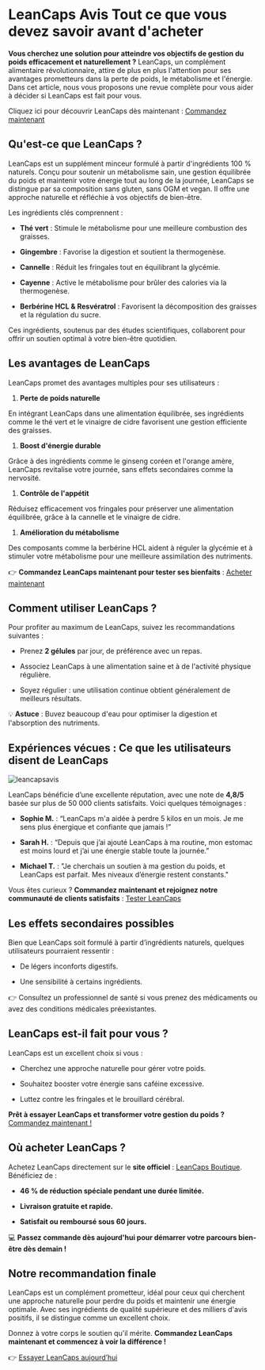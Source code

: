 # LeanCaps Avis Tout ce que vous devez savoir avant d'acheter

**Vous cherchez une solution pour atteindre vos objectifs de gestion du poids efficacement et naturellement ?** LeanCaps, un complément alimentaire révolutionnaire, attire de plus en plus l'attention pour ses avantages prometteurs dans la perte de poids, le métabolisme et l'énergie. Dans cet article, nous vous proposons une revue complète pour vous aider à décider si LeanCaps est fait pour vous.

Cliquez ici pour découvrir LeanCaps dès maintenant : [Commandez maintenant](https://cutt.ly/2ri5mVUY)

Qu'est-ce que LeanCaps ?
------------------------

LeanCaps est un supplément minceur formulé à partir d'ingrédients 100 % naturels. Conçu pour soutenir un métabolisme sain, une gestion équilibrée du poids et maintenir votre énergie tout au long de la journée, LeanCaps se distingue par sa composition sans gluten, sans OGM et vegan. Il offre une approche naturelle et réfléchie à vos objectifs de bien-être.

Les ingrédients clés comprennent :

*   **Thé vert** : Stimule le métabolisme pour une meilleure combustion des graisses.
    
*   **Gingembre** : Favorise la digestion et soutient la thermogenèse.
    
*   **Cannelle** : Réduit les fringales tout en équilibrant la glycémie.
    
*   **Cayenne** : Active le métabolisme pour brûler des calories via la thermogenèse.
    
*   **Berbérine HCL & Resvératrol** : Favorisent la décomposition des graisses et la régulation du sucre.
    

Ces ingrédients, soutenus par des études scientifiques, collaborent pour offrir un soutien optimal à votre bien-être quotidien.

Les avantages de LeanCaps
-------------------------

LeanCaps promet des avantages multiples pour ses utilisateurs :

1.  **Perte de poids naturelle**
    

En intégrant LeanCaps dans une alimentation équilibrée, ses ingrédients comme le thé vert et le vinaigre de cidre favorisent une gestion efficiente des graisses.

1.  **Boost d'énergie durable**
    

Grâce à des ingrédients comme le ginseng coréen et l'orange amère, LeanCaps revitalise votre journée, sans effets secondaires comme la nervosité.

1.  **Contrôle de l'appétit**
    

Réduisez efficacement vos fringales pour préserver une alimentation équilibrée, grâce à la cannelle et le vinaigre de cidre.

1.  **Amélioration du métabolisme**
    

Des composants comme la berbérine HCL aident à réguler la glycémie et à stimuler votre métabolisme pour une meilleure assimilation des nutriments.

👉 **Commandez LeanCaps maintenant pour tester ses bienfaits** : [Acheter maintenant](https://cutt.ly/2ri5mVUY)

Comment utiliser LeanCaps ?
---------------------------

Pour profiter au maximum de LeanCaps, suivez les recommandations suivantes :

*   Prenez **2 gélules** par jour, de préférence avec un repas.
    
*   Associez LeanCaps à une alimentation saine et à de l'activité physique régulière.
    
*   Soyez régulier : une utilisation continue obtient généralement de meilleurs résultats.
    

💡 **Astuce** : Buvez beaucoup d'eau pour optimiser la digestion et l'absorption des nutriments.

Expériences vécues : Ce que les utilisateurs disent de LeanCaps
---------------------------------------------------------------
![leancapsavis](https://m.media-amazon.com/images/I/71Il2lzdJ0L.jpg)

LeanCaps bénéficie d’une excellente réputation, avec une note de **4,8/5** basée sur plus de 50 000 clients satisfaits. Voici quelques témoignages :

*   **Sophie M.** : “LeanCaps m'a aidée à perdre 5 kilos en un mois. Je me sens plus énergique et confiante que jamais !”
    
*   **Sarah H.** : “Depuis que j’ai ajouté LeanCaps à ma routine, mon estomac est moins lourd et j’ai une énergie stable toute la journée.”
    
*   **Michael T.** : "Je cherchais un soutien à ma gestion du poids, et LeanCaps est parfait. Mes niveaux d’énergie restent constants."
    

Vous êtes curieux ? **Commandez maintenant et rejoignez notre communauté de clients satisfaits** : [Tester LeanCaps](https://cutt.ly/2ri5mVUY)

Les effets secondaires possibles
--------------------------------

Bien que LeanCaps soit formulé à partir d’ingrédients naturels, quelques utilisateurs pourraient ressentir :

*   De légers inconforts digestifs.
    
*   Une sensibilité à certains ingrédients.
    

👉 Consultez un professionnel de santé si vous prenez des médicaments ou avez des conditions médicales préexistantes.

LeanCaps est-il fait pour vous ?
--------------------------------

LeanCaps est un excellent choix si vous :

*   Cherchez une approche naturelle pour gérer votre poids.
    
*   Souhaitez booster votre énergie sans caféine excessive.
    
*   Luttez contre les fringales et le brouillard cérébral.
    

**Prêt à essayer LeanCaps et transformer votre gestion du poids ?** [Commandez maintenant !](https://cutt.ly/2ri5mVUY)

Où acheter LeanCaps ?
---------------------

Achetez LeanCaps directement sur le **site officiel** : [LeanCaps Boutique](https://cutt.ly/2ri5mVUY). Bénéficiez de :

*   **46 % de réduction spéciale pendant une durée limitée.**
    
*   **Livraison gratuite et rapide.**
    
*   **Satisfait ou remboursé sous 60 jours.**
    

💻 **Passez commande dès aujourd'hui pour démarrer votre parcours bien-être dès demain !**

Notre recommandation finale
---------------------------

LeanCaps est un complément prometteur, idéal pour ceux qui cherchent une approche naturelle pour perdre du poids et maintenir une énergie optimale. Avec ses ingrédients de qualité supérieure et des milliers d'avis positifs, il se distingue comme un excellent choix.

Donnez à votre corps le soutien qu'il mérite. **Commandez LeanCaps maintenant et commencez à voir la différence !**

👉 [Essayer LeanCaps aujourd’hui](https://cutt.ly/2ri5mVUY)
